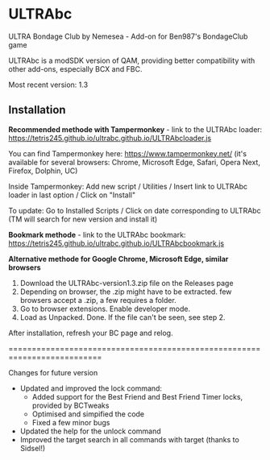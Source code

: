 # ULTRAbc

ULTRA Bondage Club by Nemesea - Add-on for Ben987's BondageClub game

ULTRAbc is a modSDK version of QAM, providing better compatibility with other add-ons, especially BCX and FBC.

Most recent version: 1.3

## Installation 

**Recommended methode with Tampermonkey** - link to the ULTRAbc loader: https://tetris245.github.io/ultrabc.github.io/ULTRAbcloader.js

You can find Tampermonkey here: https://www.tampermonkey.net/ (it's available for several browsers: Chrome, Microsoft Edge, Safari, Opera Next, Firefox, Dolphin, UC)

Inside Tampermonkey: Add new script / Utilities / Insert link to ULTRAbc loader in last option / Click on "Install"

To update: Go to Installed Scripts / Click on date corresponding to ULTRAbc (TM will search for new version and install it)

**Bookmark methode** - link to the ULTRAbc bookmark: https://tetris245.github.io/ultrabc.github.io/ULTRAbcbookmark.js

**Alternative methode for Google Chrome, Microsoft Edge, similar browsers**
1. Download the ULTRAbc-version1.3.zip file on the Releases page
2. Depending on browser, the .zip might have to be extracted. few browsers accept a .zip, a few requires a folder.
3. Go to browser extensions. Enable developer mode.
4. Load as Unpacked. Done. If the file can't be seen, see step 2.

After installation, refresh your BC page and relog.

==========================================================================

Changes for future version

* Updated and improved the lock command:
  - Added support for the Best Friend and Best Friend Timer locks, provided by BCTweaks
  - Optimised and simpified the code
  - Fixed a few minor bugs
* Updated the help for the unlock command
* Improved the target search in all commands with target (thanks to Sidsel!)
